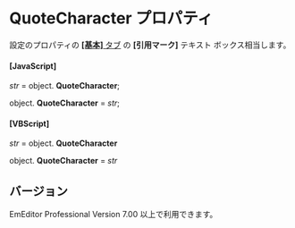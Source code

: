 # QuoteCharacter プロパティ

設定のプロパティの [**\[基本\]** タブ](../../dlg/properties/general/index) の **\[引用マーク\]** テキスト ボックス相当します。

#### \[JavaScript\]

_str_ =
object. **QuoteCharacter**;

object. **QuoteCharacter** = _str_;

#### \[VBScript\]

_str_ =
object. **QuoteCharacter**

object. **QuoteCharacter** = _str_

## バージョン

EmEditor Professional Version 7.00 以上で利用できます。
